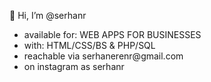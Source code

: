 👋 Hi, I’m @serhanr
<ul> 
<li> available for: WEB APPS FOR BUSINESSES </li>
<li> with: HTML/CSS/BS & PHP/SQL </li>
<li> reachable via serhanerenr@gmail.com </li>
<li> on instagram as serhanr </li>
</ul>


<!---
serhanr/serhanr is a ✨ special ✨ repository because its `README.md` (this file) appears on your GitHub profile.
You can click the Preview link to take a look at your changes.
--->
